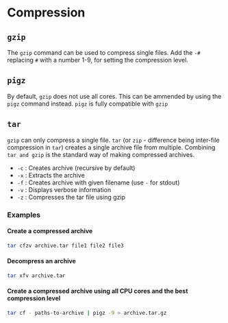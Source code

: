 # Compression

## `gzip`

The `gzip` command can be used to compress single files. Add the `-#` replacing `#` with a number 1-9, for setting the compression level.

## `pigz`

By default, `gzip` does not use all cores. This can be ammended by using the `pigz` command instead. `pigz` is fully compatible with `gzip`

## `tar`

`gzip` can only compress a single file. `tar` (or `zip` - difference being inter-file compression in `tar`) creates a single archive file from multiple.
Combining `tar and gzip` is the standard way of making compressed archives.

* `-c` : Creates archive (recursive by default)
* `-x` : Extracts the archive
* `-f` : Creates archive with given filename (use `-` for stdout)
* `-v` : Displays verbose information
* `-z` : Compresses the tar file using gzip

### Examples

#### Create a compressed archive

```bash
tar cfzv archive.tar file1 file2 file3
```

#### Decompress an archive

```bash
tar xfv archive.tar
```

#### Create a compressed archive using all CPU cores and the best compression level

```bash
tar cf - paths-to-archive | pigz -9 > archive.tar.gz
```
